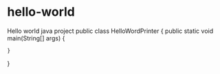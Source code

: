 # hello-world
Hello world java project
public class HelloWordPrinter {
    public static void main(String[] args) {

    }
}
